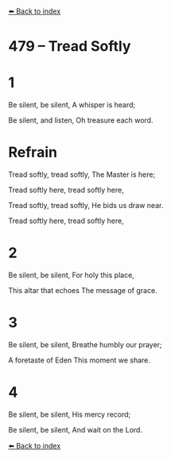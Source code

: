 [⬅️ Back to index](../README.md)

# 479 – Tread Softly





# 1

Be silent, be silent, A whisper is heard;

Be silent, and listen, Oh treasure each word.



# Refrain

Tread softly, tread softly, The Master is here;

Tread softly here, tread softly here,

Tread softly, tread softly, He bids us draw near.

Tread softly here, tread softly here,



# 2

Be silent, be silent, For holy this place,

This altar that echoes The message of grace.



# 3

Be silent, be silent, Breathe humbly our prayer;

A foretaste of Eden This moment we share.



# 4

Be silent, be silent, His mercy record;

Be silent, be silent, And wait on the Lord.

[⬅️ Back to index](../README.md)
